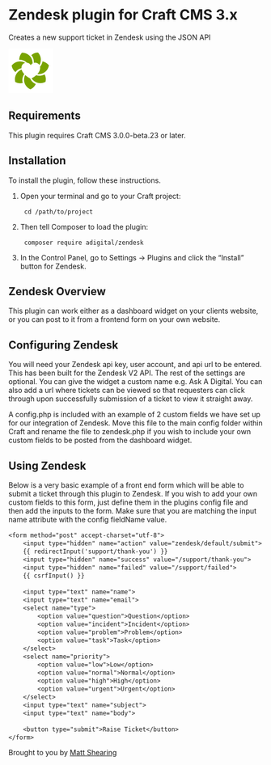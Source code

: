 # Zendesk plugin for Craft CMS 3.x

Creates a new support ticket in Zendesk using the JSON API

![Screenshot](resources/img/plugin-logo.svg)

## Requirements

This plugin requires Craft CMS 3.0.0-beta.23 or later.

## Installation

To install the plugin, follow these instructions.

1. Open your terminal and go to your Craft project:

        cd /path/to/project

2. Then tell Composer to load the plugin:

        composer require adigital/zendesk

3. In the Control Panel, go to Settings → Plugins and click the “Install” button for Zendesk.

## Zendesk Overview

This plugin can work either as a dashboard widget on your clients website, or you can post to it from a frontend form on your own website.

## Configuring Zendesk

You will need your Zendesk api key, user account, and api url to be entered. This has been built for the Zendesk V2 API. The rest of the settings are optional. You can give the widget a custom name e.g. Ask A Digital. You can also add a url where tickets can be viewed so that requesters can click through upon successfully submission of a ticket to view it straight away.

A config.php is included with an example of 2 custom fields we have set up for our integration of Zendesk. Move this file to the main config folder within Craft and rename the file to zendesk.php if you wish to include your own custom fields to be posted from the dashboard widget.

## Using Zendesk

Below is a very basic example of a front end form which will be able to submit a ticket through this plugin to Zendesk. If you wish to add your own custom fields to this form, just define them in the plugins config file and then add the inputs to the form. Make sure that you are matching the input name attribute with the config fieldName value.

```
<form method="post" accept-charset="utf-8">
	<input type="hidden" name="action" value="zendesk/default/submit">
	{{ redirectInput('support/thank-you') }}
	<input type="hidden" name="success" value="/support/thank-you">
	<input type="hidden" name="failed" value="/support/failed">
	{{ csrfInput() }}
	
	<input type="text" name="name">
	<input type="text" name="email">
	<select name="type">
		<option value="question">Question</option>
		<option value="incident">Incident</option>
		<option value="problem">Problem</option>
		<option value="task">Task</option>
	</select>
	<select name="priority">
		<option value="low">Low</option>
		<option value="normal">Normal</option>
		<option value="high">High</option>
		<option value="urgent">Urgent</option>
	</select>
	<input type="text" name="subject">
	<input type="text" name="body">
	
	<button type="submit">Raise Ticket</button>
</form>
```

Brought to you by [Matt Shearing](https://adigital.agency)
